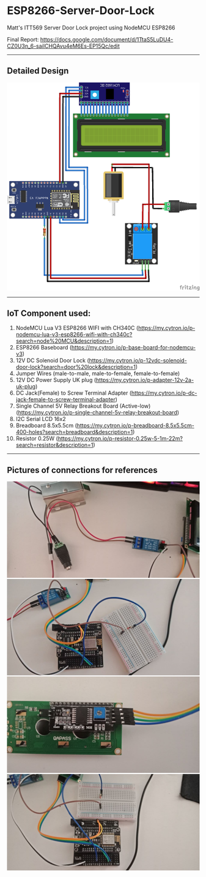 # ESP8266-Server-Door-Lock
Matt's ITT569 Server Door Lock project using NodeMCU ESP8266


Final Report: https://docs.google.com/document/d/1TtaS5LuDU4-CZ0U3n_6-saiICHQAvu4eM6Es-EP15Qc/edit

---
## Detailed Design
<img src="image/Circuit diagram_bb.png">

---
## IoT Component used:

1. NodeMCU Lua V3 ESP8266 WIFI with CH340C (https://my.cytron.io/p-nodemcu-lua-v3-esp8266-wifi-with-ch340c?search=node%20MCU&description=1)
2. ESP8266 Baseboard (https://my.cytron.io/p-base-board-for-nodemcu-v3)
3. 12V DC Solenoid Door Lock (https://my.cytron.io/p-12vdc-solenoid-door-lock?search=door%20lock&description=1)
4. Jumper Wires (male-to-male, male-to-female, female-to-female)
5. 12V DC Power Supply UK plug (https://my.cytron.io/p-adapter-12v-2a-uk-plug)
6. DC Jack(Female) to Screw Terminal Adapter (https://my.cytron.io/p-dc-jack-female-to-screw-terminal-adapter)
7. Single Channel 5V Relay Breakout Board (Active-low) (https://my.cytron.io/p-single-channel-5v-relay-breakout-board)
8. I2C Serial LCD 16x2
9. Breadboard 8.5x5.5cm (https://my.cytron.io/p-breadboard-8.5x5.5cm-400-holes?search=breadboard&description=1)
10. Resistor 0.25W (https://my.cytron.io/p-resistor-0.25w-5-1m-22m?search=resistor&description=1)



---
## Pictures of connections for references
<img src="image/lock to relay connection.jpg">
<img src="image/esp to relay connection.jpg">
<img src="image/lcd connection.jpg">
<img src="image/esp connection.jpg">
